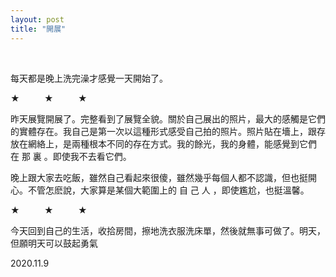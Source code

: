 ```yaml
---
layout: post
title: "開展"
---
```


  
&nbsp;
&nbsp;


每天都是晚上洗完澡才感覺一天開始了。

★&nbsp;&nbsp;&nbsp;&nbsp;&nbsp;&nbsp;&nbsp;&nbsp;&nbsp;&nbsp;★&nbsp;&nbsp;&nbsp;&nbsp;&nbsp;&nbsp;&nbsp;&nbsp;&nbsp;&nbsp;★

昨天展覽開展了。完整看到了展覽全貌。關於自己展出的照片，最大的感觸是它們的實體存在。我自己是第一次以這種形式感受自己拍的照片。照片貼在墻上，跟存放在網絡上，是兩種根本不同的存在方式。我的餘光，我的身體，能感覺到它們 在 那 裏 。即使我不去看它們。

晚上跟大家去吃飯，雖然自己看起來很傻，雖然幾乎每個人都不認識，但也挺開心。不管怎麽說，大家算是某個大範圍上的 自 己 人 ，即使尷尬，也挺溫馨。

★&nbsp;&nbsp;&nbsp;&nbsp;&nbsp;&nbsp;&nbsp;&nbsp;&nbsp;&nbsp;★&nbsp;&nbsp;&nbsp;&nbsp;&nbsp;&nbsp;&nbsp;&nbsp;&nbsp;&nbsp;★

今天回到自己的生活，收拾房間，擦地洗衣服洗床單，然後就無事可做了。明天，但願明天可以鼓起勇氣

2020.11.9